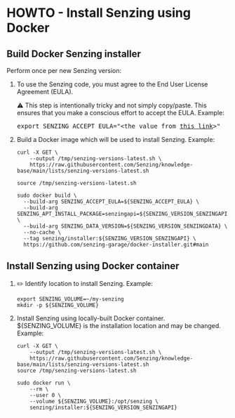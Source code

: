 # HOWTO - Install Senzing using Docker

## Build Docker Senzing installer

Perform once per new Senzing version:

1. To use the Senzing code, you must agree to the End User License Agreement (EULA).

   :warning: This step is intentionally tricky and not simply copy/paste.
   This ensures that you make a conscious effort to accept the EULA.
   Example:

    <pre>export SENZING_ACCEPT_EULA="&lt;the value from <a href="https://github.com/senzing-garage/knowledge-base/blob/main/lists/environment-variables.md#senzing_accept_eula">this link</a>&gt;"</pre>

1. Build a Docker image which will be used to install Senzing.
   Example:

   ```console
   curl -X GET \
       --output /tmp/senzing-versions-latest.sh \
       https://raw.githubusercontent.com/Senzing/knowledge-base/main/lists/senzing-versions-latest.sh

   source /tmp/senzing-versions-latest.sh

   sudo docker build \
     --build-arg SENZING_ACCEPT_EULA=${SENZING_ACCEPT_EULA} \
     --build-arg SENZING_APT_INSTALL_PACKAGE=senzingapi=${SENZING_VERSION_SENZINGAPI_BUILD} \
     --build-arg SENZING_DATA_VERSION=${SENZING_VERSION_SENZINGDATA} \
     --no-cache \
     --tag senzing/installer:${SENZING_VERSION_SENZINGAPI} \
     https://github.com/senzing-garage/docker-installer.git#main
   ```

## Install Senzing using Docker container

1. :pencil2: Identify location to install Senzing.
   Example:

   ```console
   export SENZING_VOLUME=~/my-senzing
   mkdir -p ${SENZING_VOLUME}
   ```

1. Install Senzing using locally-built Docker container.
   ${SENZING_VOLUME} is the installation location and may be changed.
   Example:

   ```console
   curl -X GET \
       --output /tmp/senzing-versions-latest.sh \
       https://raw.githubusercontent.com/Senzing/knowledge-base/main/lists/senzing-versions-latest.sh
   source /tmp/senzing-versions-latest.sh

   sudo docker run \
       --rm \
       --user 0 \
       --volume ${SENZING_VOLUME}:/opt/senzing \
       senzing/installer:${SENZING_VERSION_SENZINGAPI}
   ```
